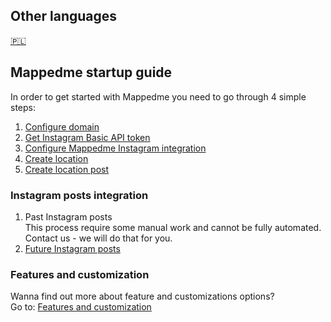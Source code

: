 ##  Other languages
[🇵🇱](pl/README.md)

## Mappedme startup guide

In order to get started with Mappedme you need to go through 4 simple steps:

1. [Configure domain](domainConfig.md)
2. [Get Instagram Basic API token](instagramToken.md)
3. [Configure Mappedme Instagram integration](instagramIntegration.md)
4. [Create location](locationCreation.md)
5. [Create location post](postCreation.md)

### Instagram posts integration
1. Past Instagram posts  
   This process require some manual work and cannot be fully automated. Contact us - we will do that for you.
3. [Future Instagram posts](instIntegration_futurePosts.md)

### Features and customization
Wanna find out more about feature and customizations options?  
Go to: [Features and customization](features.md)

